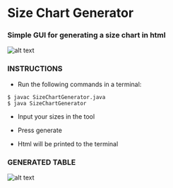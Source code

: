 # Size Chart Generator

### Simple GUI for generating a size chart in html

![alt text](https://raw.githubusercontent.com/dejesus2010/SizeChartGenerator/master/screenshot.png)

### INSTRUCTIONS

- Run the following commands in a terminal:
```
$ javac SizeChartGenerator.java
$ java SizeChartGenerator
```

- Input your sizes in the tool

- Press generate

- Html will be printed to the terminal

### GENERATED TABLE

![alt text](https://raw.githubusercontent.com/dejesus2010/SizeChartGenerator/master/table_result.png)
